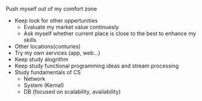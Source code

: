 Push myself out of my comfort zone
- Keep look for other oppertunities
  - Evaluate my market value continuesly
  - Ask myself whether current place is close to the best to enhance my skills
- Other locations(conturies)
- Try my own services (app, web...)
- Keep study alogrithm
- Keep study functional programming ideas and stream processing
- Study fundamentals of CS
  - Network
  - System (Kernal)
  - DB (focused on scalability, availability)
